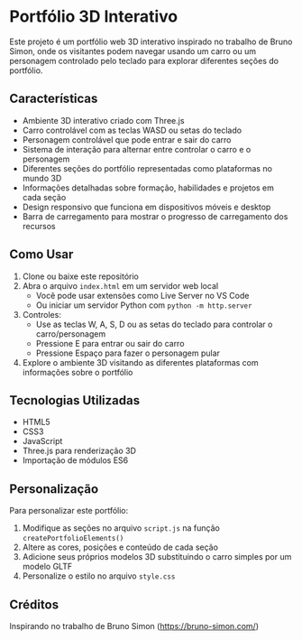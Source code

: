 # Portfólio 3D Interativo

Este projeto é um portfólio web 3D interativo inspirado no trabalho de Bruno Simon, onde os visitantes podem navegar usando um carro ou um personagem controlado pelo teclado para explorar diferentes seções do portfólio.

## Características

- Ambiente 3D interativo criado com Three.js
- Carro controlável com as teclas WASD ou setas do teclado
- Personagem controlável que pode entrar e sair do carro
- Sistema de interação para alternar entre controlar o carro e o personagem
- Diferentes seções do portfólio representadas como plataformas no mundo 3D
- Informações detalhadas sobre formação, habilidades e projetos em cada seção
- Design responsivo que funciona em dispositivos móveis e desktop
- Barra de carregamento para mostrar o progresso de carregamento dos recursos

## Como Usar

1. Clone ou baixe este repositório
2. Abra o arquivo `index.html` em um servidor web local
   - Você pode usar extensões como Live Server no VS Code
   - Ou iniciar um servidor Python com `python -m http.server`
3. Controles:
   - Use as teclas W, A, S, D ou as setas do teclado para controlar o carro/personagem
   - Pressione E para entrar ou sair do carro
   - Pressione Espaço para fazer o personagem pular
4. Explore o ambiente 3D visitando as diferentes plataformas com informações sobre o portfólio

## Tecnologias Utilizadas

- HTML5
- CSS3
- JavaScript
- Three.js para renderização 3D
- Importação de módulos ES6

## Personalização

Para personalizar este portfólio:

1. Modifique as seções no arquivo `script.js` na função `createPortfolioElements()`
2. Altere as cores, posições e conteúdo de cada seção
3. Adicione seus próprios modelos 3D substituindo o carro simples por um modelo GLTF
4. Personalize o estilo no arquivo `style.css`

## Créditos

Inspirando no trabalho de Bruno Simon (https://bruno-simon.com/)